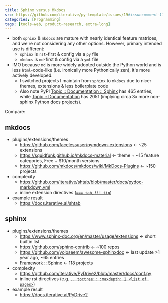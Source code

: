 ```yaml
---
title: Sphinx versus Mkdocs
src: https://github.com/iterative/py-template/issues/19#issuecomment-1140296357
categories: [Programming]
tags: [tools-web, product-research, extra-long]
---
```


- both `sphinx` & `mkdocs` are mature with nearly identical feature matrices, and we're not considering any other options. However, primary intended use is different:
  + `sphinx` is `rst`-first & config via a `py` file
  + `mkdocs` is `md`-first & config via a `yml` file
- IMO because `md` is more widely adopted outside the Python world and is less `html`-code-like (i.e. ironically more Pythonically zen), it's more actively developed.
  + I switched projects I maintain from `sphinx` to `mkdocs` due to nicer themes, extensions & less boilerplate code
  + Also note PyPI [Topic :: Documentation :: Sphinx](https://pypi.org/search/?q=&o=&c=Topic+%3A%3A+Documentation+%3A%3A+Sphinx) has 465 entries, while [Topic :: Documentation](https://pypi.org/search/?q=&o=&c=Topic+%3A%3A+Documentation) has 2051 (implying circa 3x more non-sphinx Python docs projects).

Compare:

## mkdocs

- plugins/extensions/themes
  - <https://github.com/facelessuser/pymdown-extensions> <- ~25 extensions
  - <https://squidfunk.github.io/mkdocs-material> <- theme + ~15 feature categories, Free + $10/month versions
  - <https://github.com/mkdocs/mkdocs/wiki/MkDocs-Plugins> <- ~150 projects
- complexity
  + <https://github.com/iterative/shtab/blob/master/docs/pydoc-markdown.yml>
  + inline extension directives ([`=== tab`, `!!! tip`](https://raw.githubusercontent.com/iterative/shtab/master/docs/use.md))
- example result
  + <https://docs.iterative.ai/shtab>

## sphinx

- plugins/extensions/themes
  - <https://www.sphinx-doc.org/en/master/usage/extensions> <- short builtin list
  - <https://github.com/sphinx-contrib> <- ~100 repos
  - <https://github.com/yoloseem/awesome-sphinxdoc> <- last update >1 year ago, ~65 entries
  - [Framework :: Sphinx](https://pypi.org/search/?c=Framework+%3A%3A+Sphinx) <- 118 projects
- complexity
  + <https://github.com/iterative/PyDrive2/blob/master/docs/conf.py>
  + inline rst directives (e.g. [`.. toctree:: :maxdepth: 2 <list of pages>`](https://raw.githubusercontent.com/iterative/PyDrive2/master/docs/index.rst))
- example result
  + <https://docs.iterative.ai/PyDrive2>